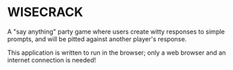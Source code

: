 # WISECRACK

A "say anything" party game where users create witty responses to simple prompts, and will be pitted against another player's response.

This application is written to run in the browser; only a web browser and an internet connection is needed!
